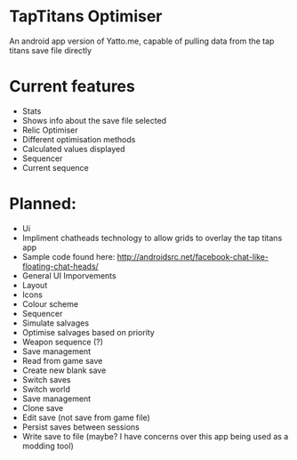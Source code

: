 # TapTitans Optimiser
An android app version of Yatto.me, capable of pulling data from the tap titans save file directly

# Current features
 - Stats
  - Shows info about the save file selected
 - Relic Optimiser
  - Different optimisation methods
  - Calculated values displayed
 - Sequencer
  - Current sequence

# Planned:
 - Ui
  - Impliment chatheads technology to allow grids to overlay the tap titans app
   - Sample code found here: http://androidsrc.net/facebook-chat-like-floating-chat-heads/
  - General UI Imporvements
   - Layout
   - Icons
   - Colour scheme
 - Sequencer
  - Simulate salvages
  - Optimise salvages based on priority
  - Weapon sequence (?)
 - Save management
  - Read from game save
  - Create new blank save
  - Switch saves
  - Switch world
 - Save management
  - Clone save
  - Edit save (not save from game file)
  - Persist saves between sessions
  - Write save to file (maybe? I have concerns over this app being used as a modding tool) 
